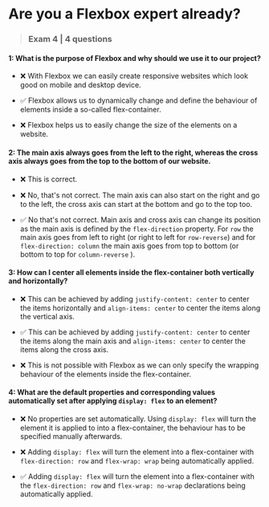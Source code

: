 # Are you a Flexbox expert already?

> ### Exam 4 | 4 questions

#### 1: What is the purpose of Flexbox and why should we use it to our project?

- :x: With Flexbox we can easily create responsive websites which look good on mobile and desktop device.

- :white_check_mark: Flexbox allows us to dynamically change and define the behaviour of elements inside a so-called flex-container.

- :x: Flexbox helps us to easily change the size of the elements on a website.

#### 2: The main axis always goes from the left to the right, whereas the cross axis always goes from the top to the bottom of our website.

- :x: This is correct.

- :x: No, that's not correct. The main axis can also start on the right and go to the left, the cross axis can start at the bottom and go to the top too.

- :white_check_mark: No that's not correct. Main axis and cross axis can change its position as the main axis is defined by the `flex-direction` property. For `row` the main axis goes from left to right (or right to left for `row-reverse`) and for `flex-direction: column` the main axis goes from top to bottom (or bottom to top for `column-reverse` ).

#### 3: How can I center all elements inside the flex-container both vertically and horizontally?

- :x: This can be achieved by adding `justify-content: center` to center the items horizontally and `align-items: center` to center the items along the vertical axis.

- :white_check_mark: This can be achieved by adding `justify-content: center` to center the items along the main axis and `align-items: center` to center the items along the cross axis.

- :x: This is not possible with Flexbox as we can only specify the wrapping behaviour of the elements inside the flex-container.

#### 4: What are the default properties and corresponding values automatically set after applying `display: flex` to an element?

- :x: No properties are set automatically. Using `display: flex` will turn the element it is applied to into a flex-container, the behaviour has to be specified manually afterwards.

- :x: Adding `display: flex` will turn the element into a flex-container with `flex-direction: row` and `flex-wrap: wrap` being automatically applied.

- :white_check_mark: Adding `display: flex` will turn the element into a flex-container with the `flex-direction: row` and `flex-wrap: no-wrap` declarations being automatically applied.

